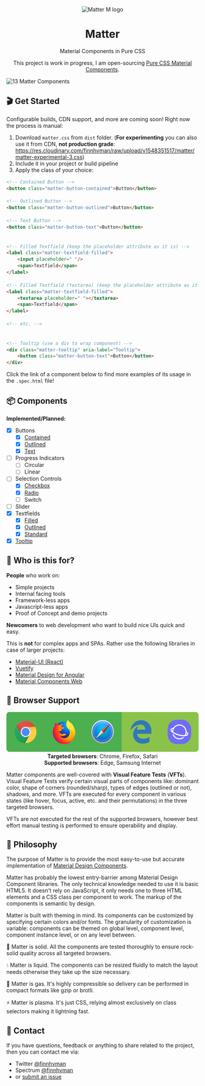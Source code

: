 <p align="center">
  <img src="./docs/m.svg" alt="Matter M logo" width="90" height="90">
</p>

<h1 align="center">Matter</h1>

<p align="center">Material Components in Pure CSS</p>

<p align="center">This project is work in progress, I am open-sourcing <a href="https://codepen.io/finnhvman/full/zMKagM">Pure CSS Material Components</a>.</p>

![13 Matter Components](./docs/hero.png)

## 🎬 Get Started

Configurable builds, CDN support, and more are coming soon! Right now the process is manual:

1. Download `matter.css` from `dist` folder. (**For experimenting** you can also use it from CDN, **not production grade**: https://res.cloudinary.com/finnhvman/raw/upload/v1548351517/matter/matter-experimental-3.css)
2. Include it in your project or build pipeline
3. Apply the class of your choice:
```html
<!-- Contained Button -->
<button class="matter-button-contained">Button</button>

<!-- Outlined Button -->
<button class="matter-button-outlined">Button</button>

<!-- Text Button -->
<button class="matter-button-text">Button</button>


<!-- Filled Textfield (keep the placeholder attribute as it is) -->
<label class="matter-textfield-filled">
    <input placeholder=" "/>
    <span>Textfield</span>
</label>

<!-- Filled Textfield (textarea) (keep the placeholder attribute as it is) -->
<label class="matter-textfield-filled">
    <textarea placeholder=" "></textarea>
    <span>Textfield</span>
</label>

<!-- etc. -->


<!-- Tooltip (use a div to wrap component) -->
<div class="matter-tooltip" aria-label="Tooltip">
    <button class="matter-button-text">Button</button>
</div>
```

Click the link of a component below to find more examples of its usage in the `.spec.html` file!

## 📦 Components

**Implemented/Planned:**
- [x] Buttons
  - [x] [Contained](./src/components/buttons/contained)
  - [x] [Outlined](./src/components/buttons/outlined)
  - [x] [Text](./src/components/buttons/text)
- [ ] Progress Indicators
  - [ ] Circular
  - [ ] Linear
- [ ] Selection Controls
  - [x] [Checkbox](./src/components/selection/checkbox)
  - [x] [Radio](./src/components/selection/radio)
  - [ ] Switch
- [ ] Slider
- [x] Textfields
  - [x] [Filled](./src/components/textfields/filled)
  - [x] [Outlined](./src/components/textfields/outlined)
  - [x] [Standard](./src/components/textfields/standard)
- [x] [Tooltip](./src/components/tooltips)

## 👋 Who is this for?

**People** who work on:

* Simple projects
* Internal facing tools
* Framework-less apps
* Javascript-less apps
* Proof of Concept and demo projects

**Newcomers** to web development who want to build nice UIs quick and easy. 

This is **not** for complex apps and SPAs. Rather use the following libraries in case of larger projects: 
* [Material-UI (React)](https://github.com/mui-org/material-ui)
* [Vuetify](https://github.com/vuetifyjs/vuetify)
* [Material Design for Angular](https://github.com/angular/material2)
* [Material Components Web](https://github.com/material-components/material-components-web)

## 🧭 Browser Support

<p align="center">
  <img src="./docs/browsers.png" alt="Chrome, Firefox, Safari, Edge, Samsung Internet" width="520" height="104"><br/>
  <b>Targeted browsers</b>: Chrome, Firefox, Safari<br/>
  <b>Supported browsers</b>: Edge, Samsung Internet
</p>

Matter components are well-covered with **Visual Feature Tests** (**VFTs**). Visual Feature Tests verify certain visual parts of components like: dominant color, shape of corners (rounded/sharp), types of edges (outlined or not), shadows, and more. VFTs are executed for every component in various states (like hover, focus, active, etc. and their permutations) in the three targeted browsers.

VFTs are not executed for the rest of the supported browsers, however best effort manual testing is performed to ensure operability and display.

## 🤔 Philosophy

The purpose of Matter is to provide the most easy-to-use but accurate implementation of [Material Design Components](https://material.io/design/guidelines-overview/).  

Matter has probably the lowest entry-barrier among Material Design Component libraries. The only technical knowledge needed to use it is basic HTML5. It doesn't rely on JavaScript, it only needs one to three HTML elements and a CSS class per component to work. The markup of the components is semantic by design.

Matter is built with theming in mind. Its components can be customized by specifying certain colors and/or fonts. The granularity of customization is variable: components can be themed on global level, component level, component instance level, or on any level between.

💎 Matter is solid. All the components are tested thoroughly to ensure rock-solid quality across all targeted browsers.

💧 Matter is liquid. The components can be resized fluidly to match the layout needs otherwise they take up the size necessary.

🎈 Matter is gas. It's highly compressible so delivery can be performed in compact formats like gzip or brotli.
  
⚡️ Matter is plasma. It's just CSS, relying almost exclusively on class selectors making it lightning fast.

## 💬 Contact

If you have questions, feedback or anything to share related to the project, then you can contact me via:
- Twitter [@finnhvman](https://twitter.com/finnhvman)
- Spectrum [@finnhvman](https://spectrum.chat/users/finnhvman)
- or [submit an issue](https://github.com/finnhvman/matter/issues)
